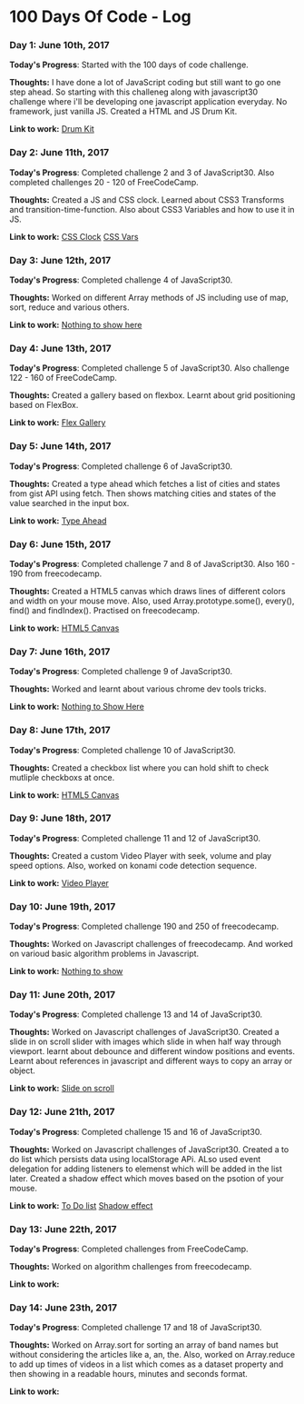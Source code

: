 # 100 Days Of Code - Log

### Day 1: June 10th, 2017

**Today's Progress**: Started with the 100 days of code challenge.

**Thoughts:** I have done a lot of JavaScript coding but still want to go one step ahead. So starting with this challeneg along with javascript30 challenge where i'll be developing one javascript application everyday. No framework, just vanilla JS.
Created a HTML and JS Drum Kit.

**Link to work:** [Drum Kit](http://arkpod.in/JavaScript30/01%20-%20JavaScript%20Drum%20Kit/index.html)


### Day 2: June 11th, 2017

**Today's Progress**: Completed challenge 2 and 3 of JavaScript30. Also completed challenges 20 - 120 of FreeCodeCamp.

**Thoughts:** Created a JS and CSS clock. Learned about CSS3 Transforms and transition-time-function. Also about CSS3 Variables and how to use it in JS.

**Link to work:** 
[CSS Clock](http://arkpod.in/JavaScript30/02%20-%20JS%20and%20CSS%20Clock/index.html)
[CSS Vars](http://arkpod.in/JavaScript30/03%20-%20CSS%20Variables/index.html)


### Day 3: June 12th, 2017

**Today's Progress**: Completed challenge 4 of JavaScript30.

**Thoughts:** Worked on different Array methods of JS including use of map, sort, reduce and various others.

**Link to work:** [Nothing to show here](#)


### Day 4: June 13th, 2017

**Today's Progress**: Completed challenge 5 of JavaScript30. Also challenge 122 - 160 of FreeCodeCamp.

**Thoughts:** Created a gallery based on flexbox. Learnt about grid positioning based on FlexBox.

**Link to work:** [Flex Gallery](http://arkpod.in/JavaScript30/05%20-%20Flex%20Panel%20Gallery/index.html)


### Day 5: June 14th, 2017

**Today's Progress**: Completed challenge 6 of JavaScript30. 

**Thoughts:** Created a type ahead which fetches a list of cities and states from gist API using fetch. Then shows matching cities and states of the value searched in the input box.

**Link to work:** [Type Ahead](http://arkpod.in/JavaScript30/06%20-%20Type%20Ahead/index.html)


### Day 6: June 15th, 2017

**Today's Progress**: Completed challenge 7 and 8 of JavaScript30. Also 160 - 190 from freecodecamp.

**Thoughts:** Created a HTML5 canvas which draws lines of different colors and width on your mouse move. Also, used Array.prototype.some(), every(), find() and findIndex(). Practised on freecodecamp.

**Link to work:** [HTML5 Canvas](http://arkpod.in/JavaScript30/08%20-%20Fun%20with%20HTML5%20Canvas/index.html)


### Day 7: June 16th, 2017

**Today's Progress**: Completed challenge 9 of JavaScript30.

**Thoughts:** Worked and learnt about various chrome dev tools tricks.

**Link to work:** [Nothing to Show Here](#)


### Day 8: June 17th, 2017

**Today's Progress**: Completed challenge 10 of JavaScript30.

**Thoughts:** Created a checkbox list where you can hold shift to check mutliple checkboxs at once.

**Link to work:** [HTML5 Canvas](http://arkpod.in/JavaScript30/10%20-%20Hold%20Shift%20and%20Check%20Checkboxes/index.html)


### Day 9: June 18th, 2017

**Today's Progress**: Completed challenge 11 and 12 of JavaScript30.

**Thoughts:** Created a custom Video Player with seek, volume and play speed options. Also, worked on konami code detection sequence.

**Link to work:** [Video Player](http://arkpod.in/JavaScript30/11%20-%20Custom%20Video%20Player/index.html)



### Day 10: June 19th, 2017

**Today's Progress**: Completed challenge 190 and 250 of freecodecamp.

**Thoughts:** Worked on Javascript challenges of freecodecamp. And worked on varioud basic algorithm problems in Javascript.

**Link to work:** [Nothing to show](#)


### Day 11: June 20th, 2017

**Today's Progress**: Completed challenge 13 and 14 of JavaScript30.

**Thoughts:** Worked on Javascript challenges of JavaScript30. Created a slide in on scroll slider with images which slide in when half way through viewport. learnt about debounce and different window positions and events. Learnt about references in javascript and different ways to copy an array or object.

**Link to work:** [Slide on scroll](http://arkpod.in/JavaScript30/13%20-%20Slide%20in%20on%20Scroll/index.html)


### Day 12: June 21th, 2017

**Today's Progress**: Completed challenge 15 and 16 of JavaScript30.

**Thoughts:** Worked on Javascript challenges of JavaScript30. Created a to do list which persists data using localStorage APi. ALso used event delegation for adding listeners to elemenst which will be added in the list later.
Created a shadow effect which moves based on the psotion of your mouse.

**Link to work:** 
[To Do list](http://arkpod.in/JavaScript30/15%20-%20LocalStorage/index.html)
[Shadow effect](http://arkpod.in/JavaScript30/15%20-%20Mouse%20Move%20Shadow/index.html)


### Day 13: June 22th, 2017

**Today's Progress**: Completed challenges from FreeCodeCamp.

**Thoughts:** Worked on algorithm challenges from freecodecamp.

**Link to work:** 


### Day 14: June 23th, 2017

**Today's Progress**: Completed challenge 17 and 18 of JavaScript30.

**Thoughts:** Worked on Array.sort for sorting an array of band names but without considering the articles like a, an, the. Also, worked on Array.reduce to add up times of videos in a list which comes as a dataset property and then showing in a readable hours, minutes and seconds format.

**Link to work:** 


